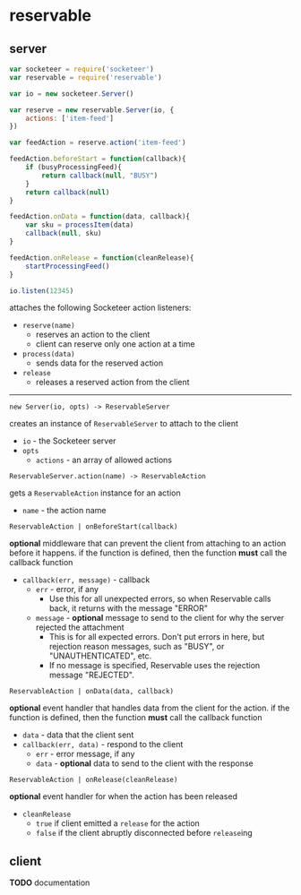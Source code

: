 reservable
===

server
---

```javascript
var socketeer = require('socketeer')
var reservable = require('reservable')

var io = new socketeer.Server()

var reserve = new reservable.Server(io, {
    actions: ['item-feed']
})

var feedAction = reserve.action('item-feed')

feedAction.beforeStart = function(callback){
    if (busyProcessingFeed){
        return callback(null, "BUSY")
    }
    return callback(null)
}

feedAction.onData = function(data, callback){
    var sku = processItem(data)
    callback(null, sku)
}

feedAction.onRelease = function(cleanRelease){
    startProcessingFeed()
}

io.listen(12345)
```

attaches the following Socketeer action listeners:

- `reserve(name)`
    + reserves an action to the client
    + client can reserve only one action at a time
- `process(data)`
    + sends data for the reserved action
- `release`
    + releases a reserved action from the client

---

`new Server(io, opts) -> ReservableServer`

creates an instance of `ReservableServer` to attach to the client

- `io` - the Socketeer server
- `opts`
    + `actions` - an array of allowed actions


`ReservableServer.action(name) -> ReservableAction`

gets a `ReservableAction` instance for an action

- `name` - the action name


`ReservableAction | onBeforeStart(callback)`

**optional** middleware that can prevent the client from attaching to an action before it happens. if the function is defined, then the function **must** call the callback function

- `callback(err, message)` - callback
    + `err` - error, if any
        * Use this for all unexpected errors, so when Reservable calls back, it returns with the message "ERROR"
    + `message` - **optional** message to send to the client for why the server rejected the attachment
        * This is for all expected errors. Don't put errors in here, but rejection reason messages, such as "BUSY", or "UNAUTHENTICATED", etc.
        * If no message is specified, Reservable uses the rejection message "REJECTED".

`ReservableAction | onData(data, callback)`

**optional** event handler that handles data from the client for the action. if the function is defined, then the function **must** call the callback function

- `data` - data that the client sent
- `callback(err, data)` - respond to the client
    + `err` - error message, if any
    + `data` - **optional** data to send to the client with the response


`ReservableAction | onRelease(cleanRelease)`

**optional** event handler for when the action has been released

- `cleanRelease`
    + `true` if client emitted a `release` for the action
    + `false` if the client abruptly disconnected before `release`ing

client
---

**TODO** documentation